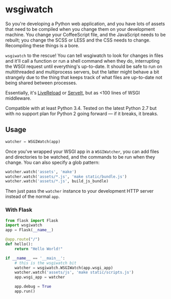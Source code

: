 # wsgiwatch

So you're developing a Python web application, and you have lots of assets that need to be compiled when you change them on your development machine. You change your CoffeeScript file, and the JavaScript needs to be rebuilt; you change the SCSS or LESS and the CSS needs to change. Recompiling these things is a bore.

`wsgiwatch` to the rescue! You can tell wsgiwatch to look for changes in files and it'll call a function or run a shell command when they do, interrupting the WSGI request until everything's up-to-date. It should be safe to run on multithreaded and multiprocess servers, but the latter might behave a bit strangely due to the thing that keeps track of what files are up-to-date not being shared between processes.

Essentially, it's [LiveReload][lr] or [ServeIt][si], but as <100 lines of WSGI middleware.

Compatible with at least Python 3.4. Tested on the latest Python 2.7 but with no support plan for Python 2 going forward — if it breaks, it breaks.

[lr]: https://livereload.readthedocs.org/en/latest/
[si]: https://github.com/garybernhardt/serveit

## Usage

```python
watcher = WSGIWatch(app)
```

Once you've wrapped your WSGI app in a `WSGIWatcher`, you can add files and directories to be watched, and the commands to be run when they change. You can also specify a glob pattern:

```python
watcher.watch('assets', 'make')
watcher.watch('assets/*.js', 'make static/bundle.js')
watcher.watch('assets/*.js', build_js_bundle)
```

Then just pass the `watcher` instance to your development HTTP server instead of the normal `app`.

### With Flask

```python
from flask import Flask
import wsgiwatch
app = Flask(__name__)

@app.route("/")
def hello():
    return "Hello World!"

if __name__ == '__main__':
    # this is the wsgiwatch bit
    watcher = wsgiwatch.WSGIWatch(app.wsgi_app)
    watcher.watch('assets/js', 'make static/scripts.js')
    app.wsgi_app = watcher

    app.debug = True
    app.run()

``` 
